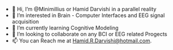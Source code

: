 - 👋 Hi, I’m @Minimillius or Hamid Darvishi in a parallel reality
- 👀 I’m interested in Brain - Computer Interfaces and EEG signal acquisition
- 🌱 I’m currently learning Cognitive Modeling
- 💞️ I’m looking to collaborate on any BCI or EEG related Progects
- 📫 You can Reach me at Hamid.R.Darvishi@hotmail.com.

<!---
Minimillius/Minimillius is a ✨ special ✨ repository because its `README.md` (this file) appears on your GitHub profile.
You can click the Preview link to take a look at your changes.
--->
